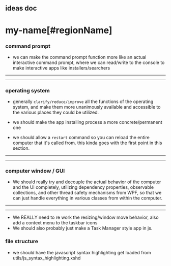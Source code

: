 ## ideas doc

# my-name[#regionName]

### command prompt
- we can make the command prompt function more like an actual
interactive command prompt, where we can read/write to the console to make interactive apps like installers/searchers
---
---
### operating system
- generally `clarify/reduce/improve` all the functions of the operating system, and make them more unanimously available and accessible to the various places they could be utilized.

- we should make the app installing process a more concrete/permanent one

- we should allow a `restart` command so you can reload the entire computer that it's called from. this kinda goes with the first point in this section.
---
---
### computer window / GUI 
- We should really try and decouple the actual behavior of the computer and the UI completely, utilizing dependency properties, observable collections, and other thread safety mechanisms from 
WPF, so that we can just handle everything in various classes from within the computer.
---
---
- We REALLY need to re work the resizing/window move behavior, also add a context menu to the taskbar icons
- We should also probably just make a Task Manager style app in js.

### file structure
- we should have the javascript syntax highlighting get loaded from utils/js_syntax_highlighting.xshd
